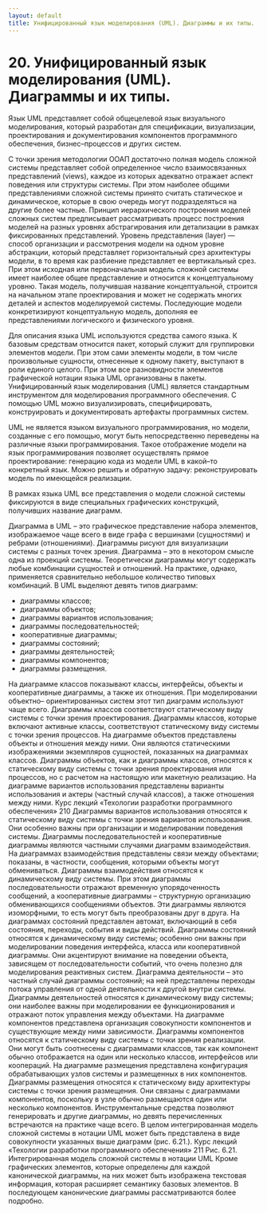 ```yaml
---
layout: default
title: Унифицированный язык моделирования (UML). Диаграммы и их типы.
---
```


# 20. Унифицированный язык моделирования (UML). Диаграммы и их типы.

Язык UML представляет собой общецелевой язык визуального
моделирования, который разработан для спецификации, визуализации,
проектирования и документирования компонентов программного обеспечения,
бизнес–процессов и других систем. 

С точки зрения методологии ООАП достаточно полная модель сложной системы представляет собой определенное число взаимосвязанных представлений (views), каждое из которых адекватно отражает аспект поведения или структуры системы. При этом наиболее общими представлениями сложной системы принято считать статическое и динамическое, которые в свою очередь могут подразделяться на другие более частные. Принцип иерархического построения моделей сложных систем предписывает рассматривать процесс построения моделей на разных уровнях абстрагирования или детализации в рамках фиксированных представлений. Уровень представления (layer) — способ организации и рассмотрения модели на одном уровне абстракции, который представляет горизонтальный срез архитектуры модели, в то время как разбиение представляет ее вертикальный срез. При этом исходная или первоначальная модель сложной системы имеет наиболее общее представление и относится к концептуальному уровню. Такая модель, получившая название концептуальной, строится на начальном этапе проектирования и может не содержать многих деталей и аспектов моделируемой системы. Последующие модели конкретизируют концептуальную модель, дополняя ее представлениями логического и физического уровня.

Для описания языка UML используются средства самого языка. К базовым средствам относится пакет, который служит для группировки элементов модели. При этом сами элементы модели, в том числе произвольные сущности, отнесенные к одному пакету, выступают в роли единого целого. При этом все разновидности элементов графической нотации языка UML организованы в пакеты. Унифицированный язык моделирования (UML) является стандартным инструментом для моделирования программного обеспечения. С помощью UML можно визуализировать, специфицировать, конструировать и документировать артефакты программных систем.

UML не является языком визуального программирования, но модели, созданные с его помощью, могут быть непосредственно переведены на различные  языки программирования.  Такое отображение модели на язык программирования позволяет осуществлять прямое проектирование: генерацию кода из модели UML в какой–то конкретный язык. Можно решить и обратную задачу: реконструировать модель по имеющейся реализации.

В рамках языка UML все представления о модели сложной системы фиксируются в виде специальных графических конструкций, получивших название диаграмм.

Диаграмма в UML – это графическое представление набора элементов, изображаемое чаще всего в виде графа с вершинами (сущностями) и ребрами (отношениями). Диаграммы рисуют для визуализации системы с разных точек зрения. Диаграмма – это в некотором смысле одна из проекций системы. Теоретически диаграммы могут содержать любые комбинации сущностей и отношений. На практике, однако, применяется сравнительно небольшое количество типовых комбинаций. В UML выделяют девять типов диаграмм:

* диаграммы классов;
* диаграммы объектов;
* диаграммы вариантов использования;
* диаграммы последовательностей;
* кооперативные диаграммы;
* диаграммы состояний;
* диаграммы деятельностей;
* диаграммы компонентов;
* диаграммы размещения.

На диаграмме классов показывают классы, интерфейсы, объекты и
кооперативные диаграммы, а также их отношения. При моделировании объектно–
ориентированных систем этот тип диаграмм используют чаще всего. Диаграммы
классов соответствуют статическому виду системы с точки зрения проектирования.
Диаграммы классов, которые включают активные классы, соответствуют
статическому виду системы с точки зрения процессов.
На диаграмме объектов представлены объекты и отношения между ними.
Они являются статическими изображениями экземпляров сущностей, показанных
на диаграммах классов. Диаграммы объектов, как и диаграммы классов, относятся
к статическому виду системы с точки зрения проектирования или процессов, но с
расчетом на настоящую или макетную реализацию.
На диаграмме вариантов использования представлены варианты
использования и актеры (частный случай классов), а также отношения между ними. 
Курс лекций «Техологии разработки программного обеспечения»
210
Диаграммы вариантов использования относятся к статическому виду системы с
точки зрения вариантов использования. Они особенно важны при организации и
моделировании поведения системы.
Диаграммы последовательностей и кооперативные диаграммы являются
частными случаями диаграмм взаимодействия. На диаграммах взаимодействия
представлены связи между объектами; показаны, в частности, сообщения,
которыми объекты могут обмениваться. Диаграммы взаимодействия относятся к
динамическому виду системы. При этом диаграммы последовательности отражают
временную упорядоченность сообщений, а кооперативные диаграммы –
структурную организацию обменивающихся сообщениями объектов. Эти
диаграммы являются изоморфными, то есть могут быть преобразованы друг в
друга.
На диаграммах состояний представлен автомат, включающий в себя
состояния, переходы, события и виды действий. Диаграммы состояний относятся к
динамическому виду системы; особенно они важны при моделировании поведения
интерфейса, класса или кооперативной диаграммы. Они акцентируют внимание на
поведении объекта, зависящем от последовательности событий, что очень полезно
для моделирования реактивных систем.
Диаграмма деятельности – это частный случай диаграммы состояний; на ней
представлены переходы потока управления от одной деятельности к другой внутри
системы. Диаграммы деятельностей относятся к динамическому виду системы;
они наиболее важны при моделировании ее функционирования и отражают поток
управления между объектами.
На диаграмме компонентов представлена организация совокупности
компонентов и существующие между ними зависимости. Диаграммы компонентов
относятся к статическому виду системы с точки зрения реализации. Они могут быть
соотнесены с диаграммами классов, так как компонент обычно отображается на
один или несколько классов, интерфейсов или коопераций.
На диаграмме размещения представлена конфигурация обрабатывающих
узлов системы и размещенных в них компонентов. Диаграммы размещения
относятся к статическому виду архитектуры системы с точки зрения размещения.
Они связаны с диаграммами компонентов, поскольку в узле обычно размещаются
один или несколько компонентов.
Инструментальные средства позволяют генерировать и другие диаграммы, но
девять перечисленных встречаются на практике чаще всего.
В целом интегрированная модель сложной системы в нотации UML может
быть представлена в виде совокупности указанных выше диаграмм (рис. 6.21.).
Курс лекций «Техологии разработки программного обеспечения»
211
Рис. 6.21. Интегрированная модель сложной системы в нотации UML
Кроме графических элементов, которые определены для каждой канонической
диаграммы, на них может быть изображена текстовая информация, которая
расширяет семантику базовых элементов.
В последующем канонические диаграммы рассматриваются более подробно.